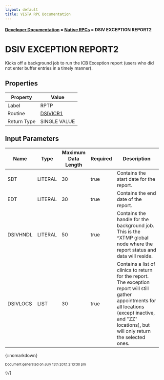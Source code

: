 ```yaml
---
layout: default
title: VISTA RPC Documentation
---
```


#### [Developer Documentation](../index) &#187; [Native RPCs](TableOfContents) &#187; DSIV EXCEPTION REPORT2<br/>
# DSIV EXCEPTION REPORT2

Kicks off a background job to run the ICB Exception report (users who did not enter buffer entries in a timely manner).

## Properties

Property | Value
--- | ---
Label | RPTP
Routine | [DSIVICR1](http://code.osehra.org/dox/Routine_DSIVICR1_source.html)
Return Type | SINGLE VALUE


## Input Parameters

Name | Type | Maximum Data Length | Required | Description
--- | --- | --- | --- | ---
SDT | LITERAL | 30 | true | Contains the start date for the report.
EDT | LITERAL | 30 | true | Contains the end date of the report.
DSIVHNDL | LITERAL | 50 | true | Contains the handle for the background job.  This is the ^XTMP global node where the report status and data will reside.
DSIVLOCS | LIST | 30 | true | Contains a list of clinics to return for the report.  The exception report will still gather appointments for all locations (except inactive, and &quot;ZZ&quot; locations), but will only return the selected ones.



{::nomarkdown} <br/><p style="font-size: 11px">Document generated on July 13th 2017, 2:13:30 pm</p>{:/}